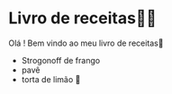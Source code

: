# Livro de receitas:man_cook: #

Olá ! Bem vindo ao meu livro de receitas:wave:

* Strogonoff de frango 
* pavê
* torta de limão 🍋 









